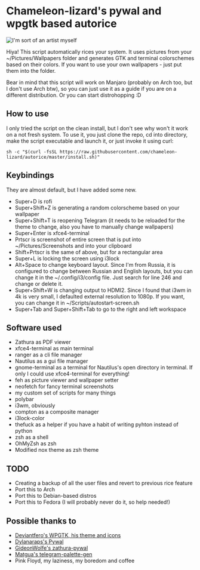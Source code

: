 # Chameleon-lizard's pywal and wpgtk based autorice

![I'm sort of an artist myself](https://i.imgur.com/K6uE9VH.png)

Hiya! This script automatically rices your system. It uses pictures from your ~/Pictures/Wallpapers
folder and generates GTK and terminal colorschemes based on their colors. If you want to use your own 
wallpapers - just put them into the folder.

Bear in mind that this script will work on Manjaro (probably on Arch too, but I don't use Arch btw), so you can just use it as a guide if you are on a different distribution. Or you can start distrohopping :D

## How to use
I only tried the script on the clean install, but I don't see why won't it work on a not fresh system. To use it, you just clone the repo, cd into directory, make the script executable and launch it, or just invoke it using curl:
```
sh -c "$(curl -fsSL https://raw.githubusercontent.com/chameleon-lizard/autorice/master/install.sh)"
```

## Keybindings

They are almost default, but I have added some new.
- Super+D is rofi
- Super+Shift+Z is generating a random colorscheme based on your wallpaper
- Super+Shift+T is reopening Telegram (it needs to be reloaded for the theme to change, also you have to manually change wallpapers)
- Super+Enter is xfce4-terminal
- Prtscr is screenshot of entire screen that is put into ~/Pictures/Screenshots and into your clipboard
- Shift+Prtscr is the same of above, but for a rectangular area
- Super+L is locking the screen using i3lock
- Alt+Space to change keyboard layout. Since I'm from Russia, it is configured to change between Russian and English layouts, but you can change it in the ~/.config/i3/config file. Just search for line 246 and change or delete it.
- Super+Shift+W is changing output to HDMI2. Since I found that i3wm in 4k is very small, I defaulted external resolution to 1080p. If you want, you can change it in ~/Scripts/autostart-screen.sh
- Super+Tab and Super+Shift+Tab to go to the right and left workspace

## Software used
- Zathura as PDF viewer
- xfce4-terminal as main terminal
- ranger as a cli file manager
- Nautilus as a gui file manager
- gnome-terminal as a terminal for Nautilus's open directory in terminal. If only I could use xfce4-terminal for everything!
- feh as picture viewer and wallpaper setter
- neofetch for fancy terminal screenshots
- my custom set of scripts for many things
- polybar
- i3wm, obviously
- compton as a composite manager
- i3lock-color
- thefuck as a helper if you have a habit of writing pyhton instead of python
- zsh as a shell
- OhMyZsh as zsh
- Modified nox theme as zsh theme

## TODO
- Creating a backup of all the user files and revert to previous rice feature
- Port this to Arch
- Port this to Debian-based distros
- Port this to Fedora (I will probably never do it, so help needed!)

## Possible thanks to
- [Deviantfero's WPGTK, his theme and icons](https://github.com/deviantfero/wpgtk)
- [Dylanaraps's Pywal](https://github.com/dylanaraps/pywal)
- [GideonWolfe's zathura-pywal](https://github.com/GideonWolfe/Zathura-Pywal)
- [Matgua's telegram-palette-gen](https://github.com/matgua/telegram-palette-gen)
- Pink Floyd, my laziness, my boredom and coffee
